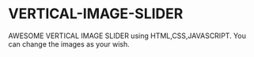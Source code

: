 # VERTICAL-IMAGE-SLIDER
AWESOME VERTICAL IMAGE SLIDER using HTML,CSS,JAVASCRIPT. You can change the images as your wish.
